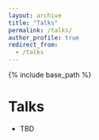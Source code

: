 ```yaml
---
layout: archive
title: "Talks"
permalink: /talks/
author_profile: true
redirect_from:
  - /talks
---
```


{% include base_path %}

Talks
======
* TBD